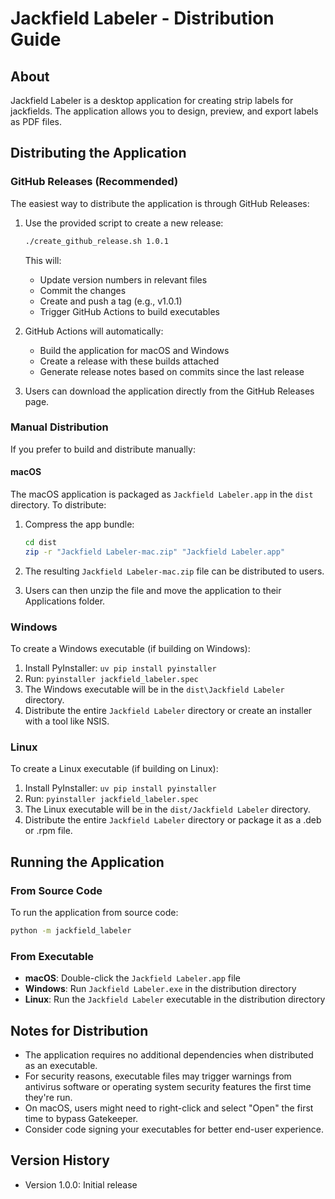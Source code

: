 # Jackfield Labeler - Distribution Guide

## About

Jackfield Labeler is a desktop application for creating strip labels for jackfields. The application allows you to design, preview, and export labels as PDF files.

## Distributing the Application

### GitHub Releases (Recommended)

The easiest way to distribute the application is through GitHub Releases:

1. Use the provided script to create a new release:

   ```bash
   ./create_github_release.sh 1.0.1
   ```

   This will:
   - Update version numbers in relevant files
   - Commit the changes
   - Create and push a tag (e.g., v1.0.1)
   - Trigger GitHub Actions to build executables

2. GitHub Actions will automatically:
   - Build the application for macOS and Windows
   - Create a release with these builds attached
   - Generate release notes based on commits since the last release

3. Users can download the application directly from the GitHub Releases page.

### Manual Distribution

If you prefer to build and distribute manually:

#### macOS

The macOS application is packaged as `Jackfield Labeler.app` in the `dist` directory. To distribute:

1. Compress the app bundle:

   ```bash
   cd dist
   zip -r "Jackfield Labeler-mac.zip" "Jackfield Labeler.app"
   ```

2. The resulting `Jackfield Labeler-mac.zip` file can be distributed to users.

3. Users can then unzip the file and move the application to their Applications folder.

### Windows

To create a Windows executable (if building on Windows):

1. Install PyInstaller: `uv pip install pyinstaller`
2. Run: `pyinstaller jackfield_labeler.spec`
3. The Windows executable will be in the `dist\Jackfield Labeler` directory.
4. Distribute the entire `Jackfield Labeler` directory or create an installer with a tool like NSIS.

### Linux

To create a Linux executable (if building on Linux):

1. Install PyInstaller: `uv pip install pyinstaller`
2. Run: `pyinstaller jackfield_labeler.spec`
3. The Linux executable will be in the `dist/Jackfield Labeler` directory.
4. Distribute the entire `Jackfield Labeler` directory or package it as a .deb or .rpm file.

## Running the Application

### From Source Code

To run the application from source code:

```bash
python -m jackfield_labeler
```

### From Executable

- **macOS**: Double-click the `Jackfield Labeler.app` file
- **Windows**: Run `Jackfield Labeler.exe` in the distribution directory
- **Linux**: Run the `Jackfield Labeler` executable in the distribution directory

## Notes for Distribution

- The application requires no additional dependencies when distributed as an executable.
- For security reasons, executable files may trigger warnings from antivirus software or operating system security features the first time they're run.
- On macOS, users might need to right-click and select "Open" the first time to bypass Gatekeeper.
- Consider code signing your executables for better end-user experience.

## Version History

- Version 1.0.0: Initial release
